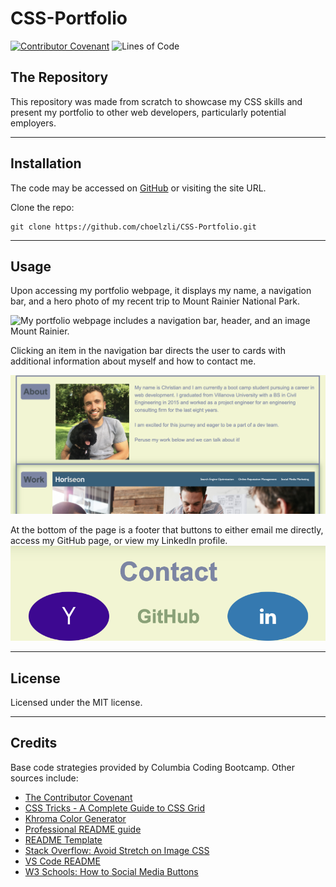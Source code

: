 # CSS-Portfolio
[![Contributor Covenant](https://img.shields.io/badge/Contributor%20Covenant-2.1-4baaaa.svg)](code_of_conduct.md)
![Lines of Code](https://img.shields.io/tokei/lines/github/choelzli/CSS-Portfolio)
## The Repository

This repository was made from scratch to showcase my CSS skills and present my portfolio to other web developers, particularly potential employers.

---

## Installation

The code may be accessed on [GitHub](https://github.com/choelzli/CSS-Portfolio) or visiting the site URL.

Clone the repo:
```
git clone https://github.com/choelzli/CSS-Portfolio.git
```

---

## Usage

Upon accessing my portfolio webpage, it displays my name, a navigation bar, and a hero photo of my recent trip to Mount Rainier National Park.  

![My portfolio webpage includes a navigation bar, header, and an image Mount Rainier.](./assets/images/ss-readme1.png)

Clicking an item in the navigation bar directs the user to cards with additional information about myself and how to contact me.  

![My portfolio webpage includes cards with text and images in the main body](./assets/images/ss-readme2.png)

At the bottom of the page is a footer that buttons to either email me directly, access my GitHub page, or view my LinkedIn profile.
![My portfolio webpage includes a footer at the bottom of the page](./assets/images/ss-readme3.png)

---

## License

Licensed under the MIT license.

---

## Credits

Base code strategies provided by Columbia Coding Bootcamp. Other sources include:
* [The Contributor Covenant](https://www.contributor-covenant.org/)
* [CSS Tricks - A Complete Guide to CSS Grid](https://css-tricks.com/snippets/css/complete-guide-grid/)
* [Khroma Color Generator](http://khroma.co/generator)
* [Professional README guide](https://coding-boot-camp.github.io/full-stack/github/professional-readme-guide)
* [README Template](https://github.com/othneildrew/Best-README-Template)
* [Stack Overflow: Avoid Stretch on Image CSS](https://stackoverflow.com/questions/16177707/avoid-stretch-on-image-css)
* [VS Code README](https://github.com/microsoft/vscode/tree/main)
* [W3 Schools: How to Social Media Buttons](https://www.w3schools.com/howto/howto_css_social_media_buttons.asp)
